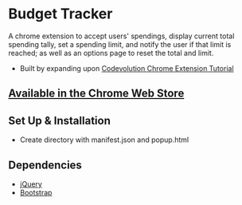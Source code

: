 
# Budget Tracker
A chrome extension to accept users' spendings, display current total spending tally, set a spending limit, and notify the user if that limit is reached; as well as an options page to reset the total and limit.
* Built by expanding upon [Codevolution Chrome Extension Tutorial](https://www.youtube.com/watch?v=8q1_NkDbfzE&list=PLC3y8-rFHvwg2-q6Kvw3Tl_4xhxtIaNlY&index=1)

## [Available in the Chrome Web Store](https://chrome.google.com/webstore/detail/kefbibfkinkpmcfdehfmdedogekjbpde/publish-accepted?authuser=0&hl=es)

## Set Up & Installation
-   Create directory with manifest.json and popup.html

## Dependencies
-   [jQuery](https://api.jquery.com/)
-   [Bootstrap](https://getbootstrap.com/)

